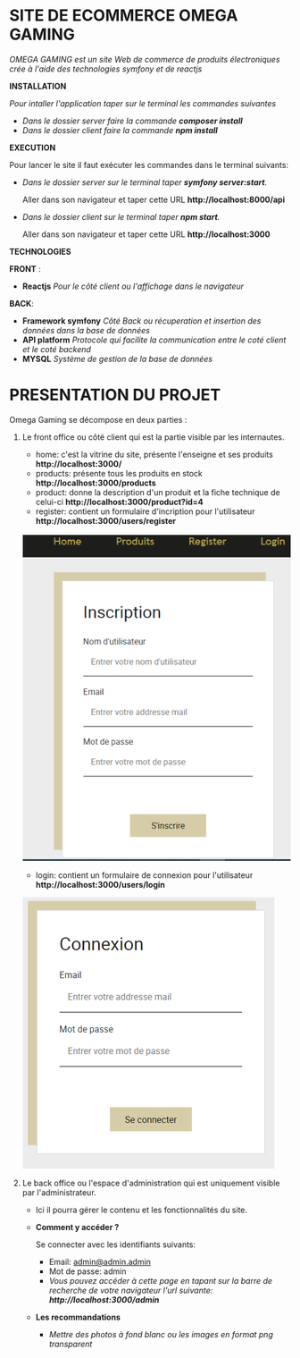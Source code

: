 # SITE DE ECOMMERCE OMEGA GAMING

*OMEGA GAMING est un site Web de commerce de produits électroniques crée à l'aide des technologies symfony et de reactjs*


**INSTALLATION**

_Pour intaller l'application taper sur le terminal les commandes suivantes_
- _Dans le dossier server faire la commande **composer install**_
- _Dans le dossier client faire la commande **npm install**_

**EXECUTION**

Pour lancer le site il faut exécuter les commandes dans le terminal suivants:
- _Dans le dossier server sur le terminal taper **symfony server:start**._ 

    Aller dans son navigateur  et taper cette URL **http://localhost:8000/api**
- _Dans le dossier client sur le terminal taper **npm start**._ 

    Aller dans son navigateur  et taper cette URL **http://localhost:3000**

**TECHNOLOGIES**

**FRONT** :
 - **Reactjs**  _Pour le côté  client ou l'affichage dans le navigateur_

**BACK**:
 - **Framework symfony** _Côté  Back ou récuperation et insertion des données dans la base de données_
 - **API platform** _Protocole qui facilite la communication entre le coté client et le coté backend_
 - **MYSQL** _Système de gestion de la base de données_






# PRESENTATION DU PROJET

Omega Gaming se décompose en deux parties :
1. Le front office ou côté client qui est la partie visible par les internautes.
    - home: c'est la vitrine du site, présente l'enseigne et ses produits **http://localhost:3000/**
    - products: présente tous les produits en stock **http://localhost:3000/products**
    - product: donne la description d'un produit et la fiche technique de celui-ci **http://localhost:3000/product?id=4**
    - register: contient un formulaire d'incription pour l'utilisateur **http://localhost:3000/users/register**



    ![register](./register.PNG)

    - login: contient un formulaire de connexion pour l'utilisateur **http://localhost:3000/users/login**




    ![login](./login.PNG)


2. Le back office ou l'espace d'administration qui est uniquement visible par l'administrateur.
    - Ici il pourra gérer le contenu et les fonctionnalités du site.
    
    - **Comment y accéder ?**
        
        Se connecter avec les identifiants suivants:
        - Email: admin@admin.admin
        - Mot de passe: admin
        - _Vous pouvez accéder à cette page en tapant sur la barre de recherche de votre navigateur l'url  suivante:  **http://localhost:3000/admin**_

    - **Les recommandations**
       - _Mettre des photos à fond blanc ou les images en format png transparent_




